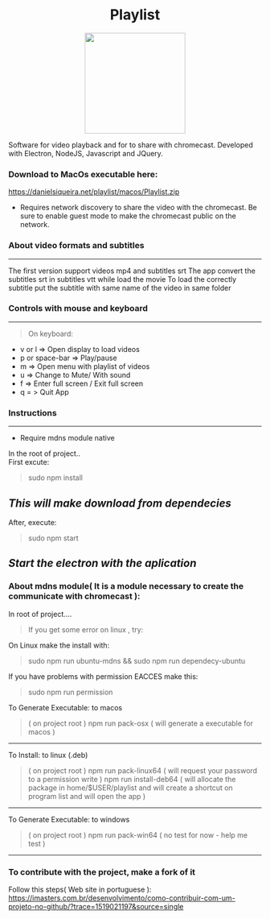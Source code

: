 
<h1 align="center"> Playlist</h1>
<p align="center">
  <img width="200"  src="http://danielsiqueira.net/playlist/playlist-logo-completa-peq.png">
</p>
Software for video playback and for to share with chromecast.
Developed with Electron, NodeJS, Javascript and JQuery.

### Download to MacOs executable here:


https://danielsiqueira.net/playlist/macos/Playlist.zip

* Requires network discovery to share the video with the chromecast. Be sure to enable guest mode to make the chromecast public on the network.

### About video formats and subtitles
----------
The first version support videos mp4 and subtitles srt
The app convert the subtitles srt in subtitles vtt while load the movie
To load the correctly subtitle  put the subtitle with same name of the video in same folder

### Controls with mouse and keyboard
----------
> On keyboard:
- v or l => Open display to load videos
- p or space-bar => Play/pause
- m => Open menu with playlist of videos
- u => Change to Mute/ With sound
- f =>  Enter full screen / Exit full screen
- q = > Quit App

### Instructions
----------
* Require mdns module native

In the root of project..  
First excute:
> sudo npm install

*This will make download from dependecies*
----------

After, execute:
>  sudo npm start

*Start the electron with the aplication*
----------
### About mdns module( It is a module necessary  to create the communicate with chromecast ):
In root of project....
> If you get some error on linux , try:

On Linux make the install with:
> sudo npm run ubuntu-mdns && sudo npm run dependecy-ubuntu

If you have problems with permission EACCES make this:
> sudo npm run permission


To Generate Executable: to macos
> ( on project root )
>  npm run pack-osx ( will generate a executable for macos )
----------

To Install: to linux (.deb)
> ( on project root )
> npm run pack-linux64 ( will request your password to a permission write )
> npm run install-deb64 ( will allocate the package in home/$USER/playlist and will create a shortcut on program list and will open the app )
----------

To Generate Executable: to windows
> ( on project root )
>  npm run pack-win64 ( no test for now - help me test )
----------

### To contribute with the project, make a fork of it
 Follow this steps( Web site in portuguese ):
 https://imasters.com.br/desenvolvimento/como-contribuir-com-um-projeto-no-github/?trace=1519021197&source=single
